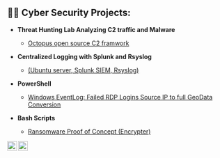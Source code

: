 

<h2>👨‍💻 Cyber Security Projects:</h2>

- <b>Threat Hunting Lab Analyzing C2 traffic and Malware </b>
  - [Octopus open source C2 framwork](https://github.com/Hacosta21/Threat-Hunting-with-Zeek-and-RITA)
- <b>Centralized Logging with Splunk and Rsyslog</b>
  - [(Ubuntu server, Splunk SIEM, Rsyslog)](https://github.com/Hacosta21)
- <b>PowerShell</b>
  - [Windows EventLog: Failed RDP Logins Source IP to full GeoData Conversion](https://github.com/Hacosta21)
  
- <b>Bash Scripts</b>
  - [Ransomware Proof of Concept (Encrypter)](github.com/Hacosta21/Hacosta21)
  
[<img align="left" alt="Hacosta21 | Twitter" width="22px" src="https://cdn.jsdelivr.net/npm/simple-icons@v3/icons/twitter.svg" />][twitter]
[<img align="left" alt="Hacosta21 | LinkedIn" width="22px" src="https://cdn.jsdelivr.net/npm/simple-icons@v3/icons/linkedin.svg" />][linkedin]


[twitter]: https://twitter.com/Humbert_0041
[linkedin]: https://www.linkedin.com/in/humbertoacosta


